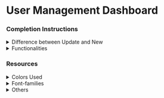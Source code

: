 # User Management Dashboard

### Completion Instructions

<details>
<summary>Difference between Update and New</summary>

- Does not display **ID** field in update state as id is assigned to that selected user.
- Displays **Cancel** button only in update state.

  
- Shows **Add** button only in new state.
- Displays **ID** field in new state.



</details>

<details>
<summary>Functionalities</summary>

- Adds users when the **Add** button is clicked.
- Deletes user when the **Delete** button is clicked.
- Updates user details when the **Update** button is clicked.
- Cancels user update selection form when **Cancel** button is clicked and returns to new form.
- Displays an error message with the text **Required** for an empty field on blur.
- When the **Submit** button is clicked, displays an error message with the text **Required** for an empty field.
- Displays the **Submitted Successfully** on successful submit.
- When **Submit Another Response** button is clicked, then the form returns to new form.

</details>

### Resources

<details>
<summary>Colors Used</summary>

<br/>

- Hex: #ea580c
- Hex: #475569
- Hex: #cbd2d9
- Hex: #9aa5b1
- Hex: #ffffff
- Hex: #fef2f4
- Hex: #ff0b37
- Hex: #b5b7c4
- Hex: #7e858e
- Hex: #0080ff

</details>

<details>
<summary>Font-families</summary>

- Roboto

</details>

<details>
<summary>Others</summary>

- Took resources and used what is present at that time.
- if time given , multipaged app can be achieved instead of scrolling app

</details>

